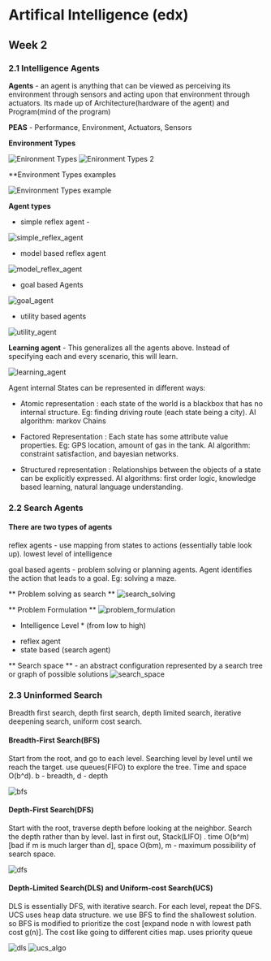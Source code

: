 # Artifical Intelligence (edx)

## Week 2

### 2.1 Intelligence Agents

**Agents** - an agent is anything that can be viewed as perceiving its environment through sensors and acting upon that environment through actuators. Its made up of Architecture(hardware of the agent) and Program(mind of the program)

**PEAS** - Performance, Environment, Actuators, Sensors

**Environment Types**

![Enironment Types](https://github.com/radrajith/Artificial_Intelligence/blob/master/images/environment_types.PNG?raw=true)
![Enironment Types 2](https://github.com/radrajith/Artificial_Intelligence/blob/master/images/environment_types_2.PNG?raw=true)

**Environment Types examples

![Environment Types example](https://github.com/radrajith/Artificial_Intelligence/blob/master/images/environment_types_example.PNG?raw=true)

**Agent types**

- simple reflex agent -

![simple_reflex_agent](https://github.com/radrajith/Artificial_Intelligence/blob/master/images/simple_reflex_agent.PNG?raw=true)

- model based reflex agent

![model_reflex_agent](https://github.com/radrajith/Artificial_Intelligence/blob/master/images/model_reflex_agent.PNG?raw=true)

- goal based Agents

![goal_agent](https://github.com/radrajith/Artificial_Intelligence/blob/master/images/goal_agent.PNG?raw=true)

- utility based agents

![utility_agent](https://github.com/radrajith/Artificial_Intelligence/blob/master/images/utility_agent.PNG?raw=true)

**Learning agent** - This generalizes all the agents above. Instead of specifying each and every scenario, this will learn.

![learning_agent](https://github.com/radrajith/Artificial_Intelligence/blob/master/images/learning_agent.PNG?raw=true)

Agent internal States can be represented in different ways:

- Atomic representation : each state of the world is a blackbox that has no internal structure. Eg: finding driving route (each state being a city). AI algorithm: markov Chains

- Factored Representation : Each state has some attribute value properties. Eg: GPS location, amount of gas in the tank. AI algorithm: constraint satisfaction, and bayesian networks.

- Structured representation : Relationships between the objects of a state can be explicitly expressed. AI algorithms: first order logic, knowledge based learning, natural language understanding.

### 2.2 Search Agents

#### There are two types of agents

reflex agents - use mapping from states to actions (essentially table look up). lowest level of intelligence

goal based agents - problem solving or planning agents. Agent identifies the action that leads to a goal. Eg: solving a maze.

** Problem solving as search **
![search_solving](https://github.com/radrajith/Artificial_Intelligence/blob/master/images/search_solving.PNG?raw=true)

** Problem Formulation **
![problem_formulation](https://github.com/radrajith/Artificial_Intelligence/blob/master/images/problem_formulation.PNG?raw=true)
* Intelligence Level * (from low to high)
- reflex agent
- state based (search agent)

** Search space ** - an abstract configuration represented by a search tree or graph of possible solutions
![search_space](https://github.com/radrajith/Artificial_Intelligence/blob/master/images/search_space.PNG?raw=true)

### 2.3 Uninformed Search
Breadth first search, depth first search, depth limited search, iterative deepening search, uniform cost search.

#### Breadth-First Search(BFS)

Start from the root, and go to each level. Searching level by level until we reach the target. use queues(FIFO) to explore the tree. Time and space O(b^d). b - breadth, d - depth

![bfs](https://github.com/radrajith/Artificial_Intelligence/blob/master/images/bfs.PNG?raw=true)

#### Depth-First Search(DFS)

Start with the root, traverse depth before looking at the neighbor. Search the depth rather than by level. last in first out, Stack(LIFO) . time O(b^m) [bad if m is much larger than d], space O(bm), m - maximum possibility of search space.

![dfs](https://github.com/radrajith/Artificial_Intelligence/blob/master/images/dfs.PNG?raw=true)

#### Depth-Limited Search(DLS) and Uniform-cost Search(UCS)
DLS is essentially DFS, with iterative search. For each level, repeat the DFS.
UCS uses heap data structure. we use BFS to find the shallowest solution. so BFS is modified to prioritize the cost [expand node n with lowest path cost g(n)]. The cost like going to different cities map. uses priority queue

![dls](https://github.com/radrajith/Artificial_Intelligence/blob/master/images/dls.PNG?raw=true)
![ucs_algo](https://github.com/radrajith/Artificial_Intelligence/blob/master/images/ucs_algo.PNG?raw=true)
